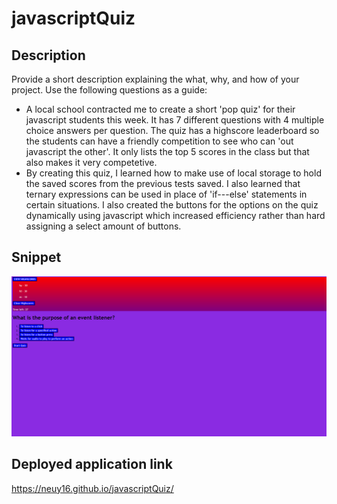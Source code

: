 # javascriptQuiz

## Description

Provide a short description explaining the what, why, and how of your project. Use the following questions as a guide:

- A local school contracted me to create a short 'pop quiz' for their javascript students this week. It has 7 different questions with 4 multiple choice answers per question.
The quiz has a highscore leaderboard so the students can have a friendly competition to see who can 'out javascript the other'. It only lists the top 5 scores in the class
but that also makes it very competetive.
- By creating this quiz, I learned how to make use of local storage to hold the saved scores from the previous tests saved. I also learned that ternary expressions can be used in place of 'if---else' statements in certain situations. I also created the buttons for the options on the quiz dynamically using javascript which increased efficiency rather than hard assigning a select amount of buttons.

## Snippet

![](assets/images/quiz.PNG)

## Deployed application link

https://neuy16.github.io/javascriptQuiz/